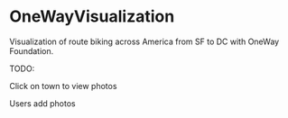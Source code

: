 OneWayVisualization
===================

Visualization of route biking across America from SF to DC with OneWay Foundation. 

TODO:

Click on town to view photos

Users add photos


